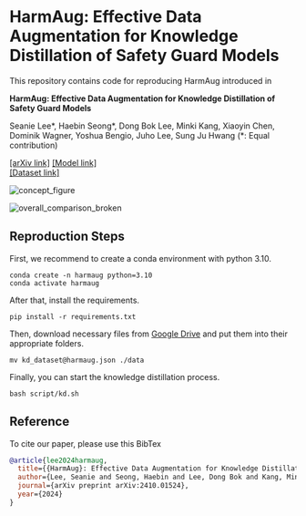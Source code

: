 # HarmAug: Effective Data Augmentation for Knowledge Distillation of Safety Guard Models
This repository contains code for reproducing HarmAug introduced in

**HarmAug: Effective Data Augmentation for Knowledge Distillation of Safety Guard Models**

Seanie Lee*, Haebin Seong*, Dong Bok Lee, Minki Kang, Xiaoyin Chen, Dominik Wagner, Yoshua Bengio, Juho Lee, Sung Ju Hwang (*: Equal contribution)

[[arXiv link]](https://arxiv.org/abs/2410.01524)
[[Model link]](https://huggingface.co/AnonHB/HarmAug_Guard_Model_deberta_v3_large_finetuned)  
[[Dataset link]](https://huggingface.co/datasets/AnonHB/HarmAug_generated_dataset)


![concept_figure](https://github.com/user-attachments/assets/3e61f7c6-e0c2-4107-bb4e-9b4d2c7ba961)

![overall_comparison_broken](https://github.com/user-attachments/assets/03cc0fa5-e9dc-4d78-a5b8-a2c122672fea)



## Reproduction Steps

First, we recommend to create a conda environment with python 3.10.
```
conda create -n harmaug python=3.10
conda activate harmaug
```


After that, install the requirements.
```
pip install -r requirements.txt
```


Then, download necessary files from [Google Drive](https://drive.google.com/drive/folders/1oLUMPauXYtEBP7rvbULXL4hHp9Ck_yqg?usp=drive_link) and put them into their appropriate folders.
```
mv kd_dataset@harmaug.json ./data
```


Finally, you can start the knowledge distillation process.
```
bash script/kd.sh
```

## Reference
To cite our paper, please use this BibTex
```bibtex
@article{lee2024harmaug,
  title={{HarmAug}: Effective Data Augmentation for Knowledge Distillation of Safety Guard Models},
  author={Lee, Seanie and Seong, Haebin and Lee, Dong Bok and Kang, Minki and Chen, Xiaoyin and Wagner, Dominik and Bengio, Yoshua and Lee, Juho and Hwang, Sung Ju},
  journal={arXiv preprint arXiv:2410.01524},
  year={2024}
}
```